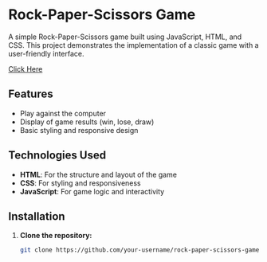 # Rock-Paper-Scissors Game

A simple Rock-Paper-Scissors game built using JavaScript, HTML, and CSS. This project demonstrates the implementation of a classic game with a user-friendly interface.

[Click Here](https://saipratheekvemulapalli.github.io/RockPaperScissors-using-JavaScript/index.html)

## Features

- Play against the computer
- Display of game results (win, lose, draw)
- Basic styling and responsive design

## Technologies Used

- **HTML**: For the structure and layout of the game
- **CSS**: For styling and responsiveness
- **JavaScript**: For game logic and interactivity

## Installation

1. **Clone the repository:**
   ```bash
   git clone https://github.com/your-username/rock-paper-scissors-game.git
